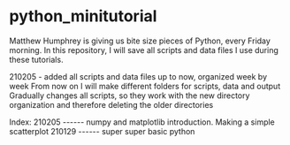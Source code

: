 # python_minitutorial

Matthew Humphrey is giving us bite size pieces of Python, every Friday morning.
In this repository, I will save all scripts and data files I use during these tutorials.

210205 - added all scripts and data files up to now, organized week by week
From now on I will make different folders for scripts, data and output
Gradually changes all scripts, so they work with the new directory organization and therefore deleting the older directories

Index:
210205 ------ numpy and matplotlib introduction. Making a simple scatterplot
210129 ------ super super basic python
